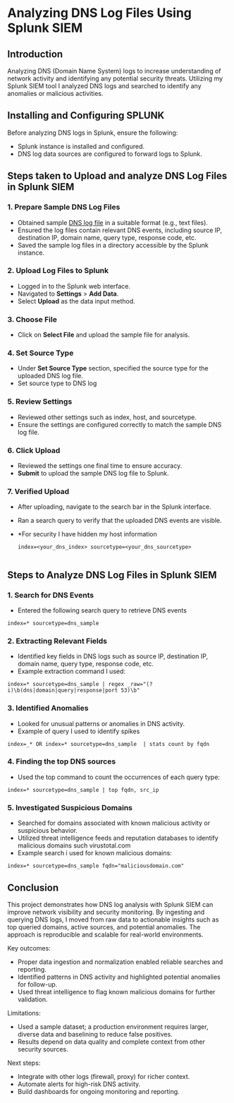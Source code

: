 # Analyzing DNS Log Files Using Splunk SIEM

## Introduction
Analyzing DNS (Domain Name System) logs to increase understanding of network activity and identifying any potential security threats. Utilizing my Splunk SIEM tool I analyzed DNS logs and searched to identify any anomalies or malicious activities.

## Installing and Configuring SPLUNK
Before analyzing DNS logs in Splunk, ensure the following:
- Splunk instance is installed and configured.
- DNS log data sources are configured to forward logs to Splunk.

## Steps taken to Upload and analyze DNS Log Files in Splunk SIEM

### 1. Prepare Sample DNS Log Files
- Obtained sample [DNS log file](https://www.secrepo.com/maccdc2012/dns.log.gz) in a suitable format (e.g., text files).
- Ensured the log files contain relevant DNS events, including source IP, destination IP, domain name, query type, response code, etc.
- Saved the sample log files in a directory accessible by the Splunk instance.

### 2. Upload Log Files to Splunk
- Logged in to the Splunk web interface.
- Navigated to **Settings** > **Add Data**.
- Select **Upload** as the data input method.

### 3. Choose File
- Click on **Select File** and upload the sample file for analysis.

### 4. Set Source Type
- Under **Set Source Type** section, specified the source type for the uploaded DNS log file.
- Set source type to DNS log

### 5. Review Settings
- Reviewed other settings such as index, host, and sourcetype.
- Ensure the settings are configured correctly to match the sample DNS log file.

### 6. Click Upload
- Reviewed the settings one final time to ensure accuracy.
- **Submit** to upload the sample DNS log file to Splunk.

### 7. Verified Upload
- After uploading, navigate to the search bar in the Splunk interface.
- Ran a search query to verify that the uploaded DNS events are visible.
- *For security I have hidden my host information
  
  ```spl
  index=<your_dns_index> sourcetype=<your_dns_sourcetype>


## Steps to Analyze DNS Log Files in Splunk SIEM

### 1. Search for DNS Events   
- Entered the following search query to retrieve DNS events   
```
index=* sourcetype=dns_sample
```

### 2. Extracting Relevant Fields
- Identified key fields in DNS logs such as source IP, destination IP, domain name, query type, response code, etc.   
- Example extraction command I used:
```
index=* sourcetype=dns_sample | regex _raw="(?i)\b(dns|domain|query|response|port 53)\b"
```

### 3. Identified Anomalies
- Looked for unusual patterns or anomalies in DNS activity.
- Example of query I used to identify spikes
```
index=_* OR index=* sourcetype=dns_sample  | stats count by fqdn
```

### 4. Finding the top DNS sources
- Used the top command to count the occurrences of each query type:   
```
index=* sourcetype=dns_sample | top fqdn, src_ip
```

### 5. Investigated Suspicious Domains
- Searched for domains associated with known malicious activity or suspicious behavior.
- Utilized threat intelligence feeds and reputation databases to identify malicious domains such virustotal.com
- Example search i used for known malicious domains:
```
index=* sourcetype=dns_sample fqdn="maliciousdomain.com"
```

## Conclusion
This project demonstrates how DNS log analysis with Splunk SIEM can improve network visibility and security monitoring. By ingesting and querying DNS logs, I moved from raw data to actionable insights such as top queried domains, active sources, and potential anomalies. The approach is reproducible and scalable for real-world environments.

Key outcomes:
- Proper data ingestion and normalization enabled reliable searches and reporting.
- Identified patterns in DNS activity and highlighted potential anomalies for follow-up.
- Used threat intelligence to flag known malicious domains for further validation.

Limitations:
- Used a sample dataset; a production environment requires larger, diverse data and baselining to reduce false positives.
- Results depend on data quality and complete context from other security sources.

Next steps:
- Integrate with other logs (firewall, proxy) for richer context.
- Automate alerts for high-risk DNS activity.
- Build dashboards for ongoing monitoring and reporting.


